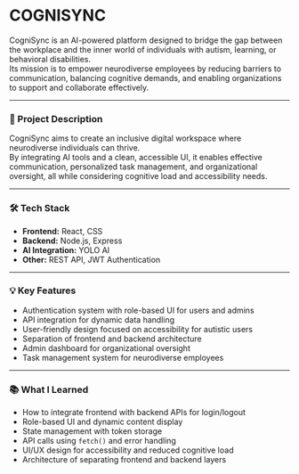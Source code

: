 # COGNISYNC

CogniSync is an AI-powered platform designed to bridge the gap between the workplace and the inner world of individuals with autism, learning, or behavioral disabilities.  
Its mission is to empower neurodiverse employees by reducing barriers to communication, balancing cognitive demands, and enabling organizations to support and collaborate effectively.

---

### 🌟 Project Description

CogniSync aims to create an inclusive digital workspace where neurodiverse individuals can thrive.  
By integrating AI tools and a clean, accessible UI, it enables effective communication, personalized task management, and organizational oversight, all while considering cognitive load and accessibility needs.

---

### 🛠 Tech Stack

- **Frontend:** React, CSS  
- **Backend:** Node.js, Express  
- **AI Integration:** YOLO AI  
- **Other:** REST API, JWT Authentication

---

### 💡 Key Features

- Authentication system with role-based UI for users and admins  
- API integration for dynamic data handling  
- User-friendly design focused on accessibility for autistic users  
- Separation of frontend and backend architecture  
- Admin dashboard for organizational oversight  
- Task management system for neurodiverse employees

---

### 📚 What I Learned

- How to integrate frontend with backend APIs for login/logout
- Role-based UI and dynamic content display
- State management with token storage
- API calls using `fetch()` and error handling
- UI/UX design for accessibility and reduced cognitive load
- Architecture of separating frontend and backend layers

